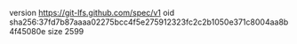 version https://git-lfs.github.com/spec/v1
oid sha256:37fd7b87aaaa02275bcc4f5e275912323fc2c2b1050e371c8004aa8b4f45080e
size 2599
